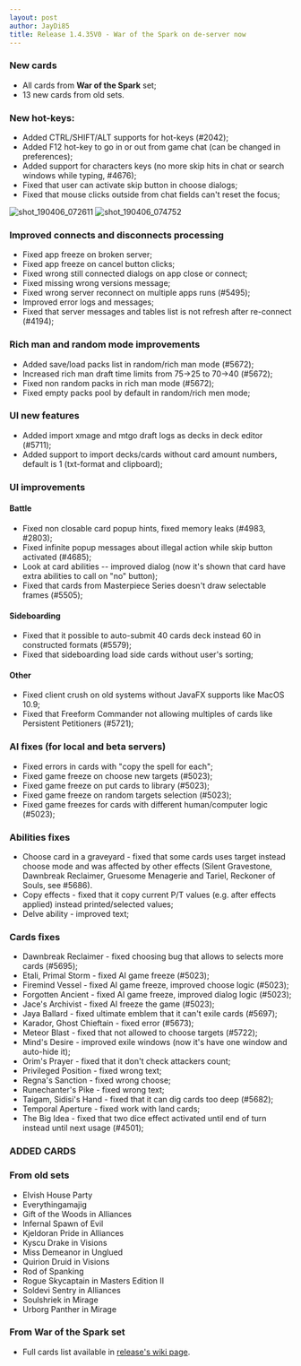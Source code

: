 ```yaml
---
layout: post
author: JayDi85
title: Release 1.4.35V0 - War of the Spark on de-server now
---
```


### New cards
* All cards from **War of the Spark** set;
* 13 new cards from old sets.

### New hot-keys:
  * Added CTRL/SHIFT/ALT supports for hot-keys (#2042);
  * Added F12 hot-key to go in or out from game chat (can be changed in preferences);
  * Added support for characters keys (no more skip hits in chat or search windows while typing, #4676);
  * Fixed that user can activate skip button in choose dialogs;
  * Fixed that mouse clicks outside from chat fields can't reset the focus;

![shot_190406_072611](https://user-images.githubusercontent.com/8344157/55664425-69567080-583e-11e9-8944-a2f242c82125.png)
![shot_190406_074752](https://user-images.githubusercontent.com/8344157/55664563-f6022e00-5840-11e9-9592-412797000191.png)

### Improved connects and disconnects processing
 * Fixed app freeze on broken server;
 * Fixed app freeze on cancel button clicks;
 * Fixed wrong still connected dialogs on app close or connect;
 * Fixed missing wrong versions message;
 * Fixed wrong server reconnect on multiple apps runs (#5495);
 * Improved error logs and messages;
 * Fixed that server messages and tables list is not refresh after re-connect (#4194);

### Rich man and random mode improvements
 * Added save/load packs list in random/rich man mode (#5672);
 * Increased rich man draft time limits from 75->25 to 70->40 (#5672);
 * Fixed non random packs in rich man mode (#5672);
 * Fixed empty packs pool by default in random/rich men mode;

### UI new features
* Added import xmage and mtgo draft logs as decks in deck editor (#5711);
* Added support to import decks/cards without card amount numbers, default is 1 (txt-format and clipboard);

### UI improvements

#### Battle
* Fixed non closable card popup hints, fixed memory leaks (#4983, #2803);
* Fixed infinite popup messages about illegal action while skip button activated (#4685);
* Look at card abilities -- improved dialog (now it's shown that card have extra abilities to call on "no" button);
* Fixed that cards from Masterpiece Series doesn't draw selectable frames (#5505);

#### Sideboarding
* Fixed that it possible to auto-submit 40 cards deck instead 60 in constructed formats (#5579);
* Fixed that sideboarding load side cards without user's sorting;

#### Other
* Fixed client crush on old systems without JavaFX supports like MacOS 10.9;
* Fixed that Freeform Commander not allowing multiples of cards like Persistent Petitioners (#5721);

### AI fixes (for local and beta servers)
* Fixed errors in cards with "copy the spell for each";
* Fixed game freeze on choose new targets (#5023);
* Fixed game freeze on put cards to library (#5023);
* Fixed game freeze on random targets selection (#5023);
* Fixed game freezes for cards with different human/computer logic (#5023);

### Abilities fixes
* Choose card in a graveyard - fixed that some cards uses target instead choose mode and was affected by other effects (Silent Gravestone, Dawnbreak Reclaimer, Gruesome Menagerie and Tariel, Reckoner of Souls, see #5686).
* Copy effects - fixed that it copy current P/T values (e.g. after effects applied) instead printed/selected values;
* Delve ability - improved text;

### Cards fixes
* Dawnbreak Reclaimer - fixed choosing bug that allows to selects more cards (#5695);
* Etali, Primal Storm - fixed AI game freeze (#5023);
* Firemind Vessel - fixed AI game freeze, improved choose logic (#5023);
* Forgotten Ancient - fixed AI game freeze, improved dialog logic (#5023);
* Jace's Archivist - fixed AI freeze the game (#5023);
* Jaya Ballard - fixed ultimate emblem that it can't exile cards (#5697);
* Karador, Ghost Chieftain - fixed error (#5673);
* Meteor Blast - fixed that not allowed to choose targets (#5722);
* Mind's Desire - improved exile windows (now it's have one window and auto-hide it);
* Orim's Prayer - fixed that it don't check attackers count;
* Privileged Position - fixed wrong text;
* Regna's Sanction - fixed wrong choose;
* Runechanter's Pike - fixed wrong text;
* Taigam, Sidisi's Hand - fixed that it can dig cards too deep (#5682);
* Temporal Aperture - fixed work with land cards;
* The Big Idea - fixed that two dice effect activated until end of turn instead until next usage (#4501);

### ADDED CARDS

### From old sets
* Elvish House Party
* Everythingamajig
* Gift of the Woods in Alliances
* Infernal Spawn of Evil
* Kjeldoran Pride in Alliances
* Kyscu Drake in Visions
* Miss Demeanor in Unglued
* Quirion Druid in Visions
* Rod of Spanking
* Rogue Skycaptain in Masters Edition II
* Soldevi Sentry in Alliances
* Soulshriek in Mirage
* Urborg Panther in Mirage

### From War of the Spark set
* Full cards list available in [release's wiki page](https://github.com/magefree/mage/wiki/Release-1.4.35#from-war-of-the-spark-set).